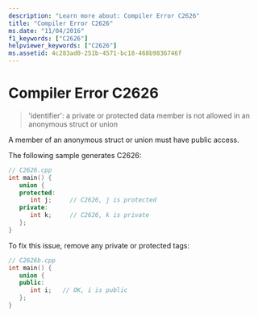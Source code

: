 ```yaml
---
description: "Learn more about: Compiler Error C2626"
title: "Compiler Error C2626"
ms.date: "11/04/2016"
f1_keywords: ["C2626"]
helpviewer_keywords: ["C2626"]
ms.assetid: 4c283ad0-251b-4571-bc18-468b9836746f
---
```

# Compiler Error C2626

> 'identifier': a private or protected data member is not allowed in an anonymous struct or union

A member of an anonymous struct or union must have public access.

The following sample generates C2626:

```cpp
// C2626.cpp
int main() {
   union {
   protected:
      int j;     // C2626, j is protected
   private:
      int k;     // C2626, k is private
   };
}
```

To fix this issue, remove any private or protected tags:

```cpp
// C2626b.cpp
int main() {
   union {
   public:
      int i;   // OK, i is public
   };
}
```
